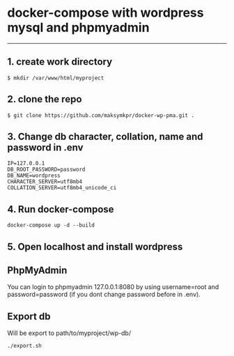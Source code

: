 # docker-compose with wordpress mysql and phpmyadmin
<hr>

## 1. create work directory

```
$ mkdir /var/www/html/myproject
```
## 2. clone the repo

```
$ git clone https://github.com/maksymkpr/docker-wp-pma.git .
```

## 3. Change db character, collation, name and password in .env
```
IP=127.0.0.1
DB_ROOT_PASSWORD=password
DB_NAME=wordpress
CHARACTER_SERVER=utf8mb4
COLLATION_SERVER=utf8mb4_unicode_ci
```


## 4. Run docker-compose

```
docker-compose up -d --build 
```
## 5. Open localhost and install wordpress

## PhpMyAdmin
You can login to phpmyadmin 127.0.0.1:8080 by using username=root and password=password (if you dont change password before in .env).

## Export db
Will be export to path/to/myproject/wp-db/

```
./export.sh 
```
